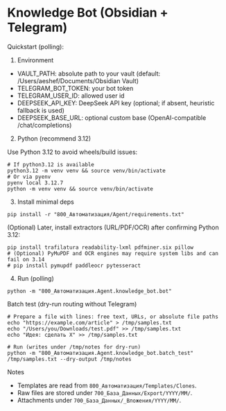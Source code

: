 # Knowledge Bot (Obsidian + Telegram)

Quickstart (polling):

1) Environment

- VAULT_PATH: absolute path to your vault (default: /Users/aeshef/Documents/Obsidian Vault)
- TELEGRAM_BOT_TOKEN: your bot token
- TELEGRAM_USER_ID: allowed user id
- DEEPSEEK_API_KEY: DeepSeek API key (optional; if absent, heuristic fallback is used)
- DEEPSEEK_BASE_URL: optional custom base (OpenAI-compatible /chat/completions)

2) Python (recommend 3.12)

Use Python 3.12 to avoid wheels/build issues:
```
# If python3.12 is available
python3.12 -m venv venv && source venv/bin/activate
# Or via pyenv
pyenv local 3.12.7
python -m venv venv && source venv/bin/activate
```

3) Install minimal deps
```
pip install -r "800_Автоматизация/Agent/requirements.txt"
```

(Optional) Later, install extractors (URL/PDF/OCR) after confirming Python 3.12:
```
pip install trafilatura readability-lxml pdfminer.six pillow
# (Optional) PyMuPDF and OCR engines may require system libs and can fail on 3.14
# pip install pymupdf paddleocr pytesseract
```

4) Run (polling)
```
python -m "800_Автоматизация.Agent.knowledge_bot.bot"
```

Batch test (dry-run routing without Telegram)
```
# Prepare a file with lines: free text, URLs, or absolute file paths
echo "https://example.com/article" > /tmp/samples.txt
echo "/Users/you/Downloads/test.pdf" >> /tmp/samples.txt
echo "Идея: сделать X" >> /tmp/samples.txt

# Run (writes under /tmp/notes for dry-run)
python -m "800_Автоматизация.Agent.knowledge_bot.batch_test" /tmp/samples.txt --dry-output /tmp/notes
```

Notes
- Templates are read from `800_Автоматизация/Templates/Clones`.
- Raw files are stored under `700_База_Данных/Export/YYYY/MM/`.
- Attachments under `700_База_Данных/_Вложения/YYYY/MM/`.
